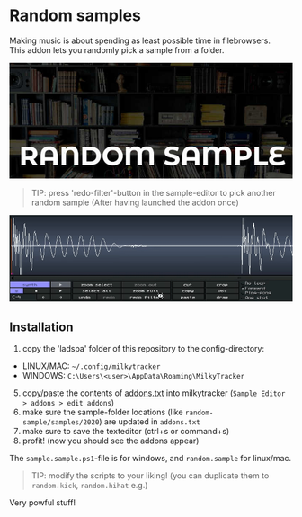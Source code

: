# Random samples 

Making music is about spending as least possible time in filebrowsers.<br>
This addon lets you randomly pick a sample from a folder.

![](screenshot.jpg)

> TIP: press 'redo-filter'-button in the sample-editor to pick another random sample (After having launched the addon once)

<img src="screenshot.gif"/>

## Installation

1. copy the 'ladspa' folder of this repository to the config-directory:

* LINUX/MAC: `~/.config/milkytracker`
* WINDOWS:   `C:\Users\<user>\AppData\Roaming\MilkyTracker`

5. copy/paste the contents of [addons.txt](./addons.txt) into milkytracker (`Sample Editor > addons > edit addons`) 
6. make sure the sample-folder locations (like `random-sample/samples/2020`) are updated in `addons.txt`
7. make sure to save the texteditor (ctrl+s or command+s)
8. profit! (now you should see the addons appear)

The `sample.sample.ps1`-file is for windows, and `random.sample` for linux/mac. 

> TIP: modify the scripts to your liking! (you can duplicate them to `random.kick`, `random.hihat` e.g.)

Very powful stuff!
